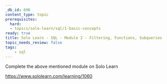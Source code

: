 ```yaml
---
_db_id: 696
content_type: topic
prerequisites:
  hard:
  - topics/solo-learn/sql/1-basic-concepts
ready: true
title: Solo Learn - SQL - Module 2 - Filtering, Functions, Subqueries
topic_needs_review: false
tags:
    - sql
---
```


Complete the above mentioned module on Solo Learn

https://www.sololearn.com/learning/1060